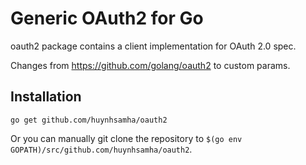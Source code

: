 # Generic OAuth2 for Go

oauth2 package contains a client implementation for OAuth 2.0 spec.

Changes from https://github.com/golang/oauth2 to custom params.

## Installation

~~~~
go get github.com/huynhsamha/oauth2
~~~~

Or you can manually git clone the repository to
`$(go env GOPATH)/src/github.com/huynhsamha/oauth2`.
